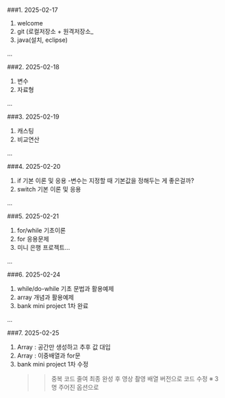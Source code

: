 ###1. 2025-02-17
1. welcome
2. git (로컬저장소 + 원격저장소_
3. java(설치, eclipse)

...

###2. 2025-02-18
1. 변수
2. 자료형

...

###3. 2025-02-19
1. 캐스팅
2. 비교연산

...

###4. 2025-02-20
1. if 기본 이론 및 응용
   -변수는 지정할 때 기본값을 정해두는 게 좋은걸까?
3. switch 기본 이론 및 응용

...

###5. 2025-02-21
1. for/while 기초이론
2. for 응용문제
3. 미니 은행 프로젝트...

...

###6. 2025-02-24
1. while/do-while 기초 문법과 활용예제
2. array 개념과 활용예제
3. bank mini project 1차 완료

...

###7. 2025-02-25
1. Array : 공간만 생성하고 추후 값 대입
2. Array : 이중배열과 for문
3. bank mini project 1차 수정
      >> 중복 코드 줄여 최종 완성 후 영상 촬영
      >> 배열 버전으로 코드 수정 ※ 3명 주어진 옵션으로
